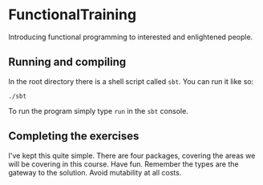 FunctionalTraining
==================

Introducing functional programming to interested and enlightened people.

## Running and compiling

In the root directory there is a shell script called `sbt`.  You can run it like so:

	./sbt

To run the program simply type `run` in the `sbt` console.

## Completing the exercises

I've kept this quite simple.  There are four packages, covering the areas we will be covering in this course.
Have fun.  Remember the types are the gateway to the solution.  Avoid mutability at all costs.
